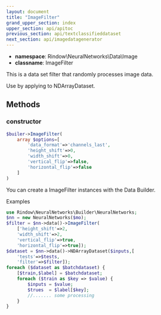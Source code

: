 ```yaml
---
layout: document
title: "ImageFilter"
grand_upper_section: index
upper_section: api/apitoc
previous_section: api/textclassifieddataset
next_section: api/imagedatagenerator
---
```


- **namespace**: Rindow\NeuralNetworks\Data\Image
- **classname**: ImageFilter

This is a data set filter that randomly processes image data.

Use by applying to NDArrayDataset.

Methods
-------

### constructor
```php
$builer->ImageFilter(
    array $options=[
        'data_format'=>'channels_last',
        'height_shift'=>0,
        'width_shift'=>0,
        'vertical_flip'=>false,
        'horizontal_flip'=>false
    ]
)
```
You can create a ImageFilter instances with the Data Builder.

Examples

```php
use Rindow\NeuralNetworks\Builder\NeuralNetworks;
$nn = new NeuralNetworks($mo);
$filter = $nn->data()->ImageFilter(
    ['height_shift'=>2,
    'width_shift'=>2,
    'vertical_flip'=>true,
    'horizontal_flip'=>true]);
$dataset = $nn->data()->NDArrayDataset($inputs,[
    'tests'=>$tests,
    'filter'=>$filter]);
foreach ($dataset as $batchdataset) {
    [$train,$label] = $batchdataset;
    foreach ($train as $key => $value) {
        $inputs = $value;
        $trues  = $label[$key];
        //....... some processing
    }
}
```
